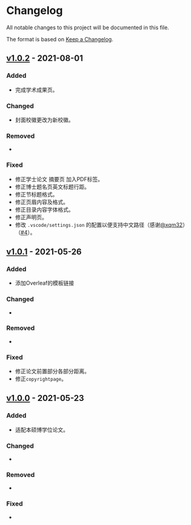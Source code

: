 # Changelog
All notable changes to this project will be documented in this file.

The format is based on [Keep a Changelog](https://keepachangelog.com/en/1.0.0/).

## [v1.0.2] - 2021-08-01

### Added

- 完成学术成果页。

### Changed

- 封面校徽更改为新校徽。

### Removed

- 

### Fixed

- 修正学士论文 摘要页 加入PDF标签。
- 修正博士题名页英文标题行距。
- 修正节标题格式。
- 修正页眉内容及格式。
- 修正目录内容字体格式。
- 修正声明页。
- 修改 `.vscode/settings.json` 的配置以便支持中文路径（感谢[@xqm32](https://github.com/xqm32)）（[#4](https://github.com/HFUTTUG/HFUT_Thesis/pull/4)）。

## [v1.0.1] - 2021-05-26

### Added

- 添加Overleaf的模板链接

### Changed

- 

### Removed

- 

### Fixed

- 修正论文前置部分各部分距离。
- 修正`copyrightpage`。


## [v1.0.0] - 2021-05-23

### Added

- 适配本硕博学位论文。

### Changed

- 

### Removed

- 

### Fixed

- 
[v1.0.2]: https://github.com/HFUTTUG/HFUT_Thesis/releases/tag/v1.0.2
[v1.0.1]: https://github.com/HFUTTUG/HFUT_Thesis/releases/tag/v1.0.1
[v1.0.0]: https://github.com/HFUTTUG/HFUT_Thesis/releases/tag/v1.0.0
